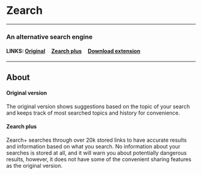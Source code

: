 # Zearch
--------------------------------
### An alternative search engine
#### LINKS: [Original](https://lb123658.github.io/zearch/index.html) &nbsp;&nbsp;&nbsp; [Zearch plus](https://lb123658.github.io/zearch/plus) &nbsp;&nbsp;&nbsp; [Download extension](https://lb123658.github.io/zearch/extension.zip)
--------------------------------
## About
#### Original version
The original version shows suggestions based on the topic of your search and keeps track of most searched topics and history for convenience. 
#### Zearch plus
Zearch+ searches through over 20k stored links to have accurate results and information based on what you search. No information about your searches is stored at all, and it will warn you about potentially dangerous results, however, it does not have some of the convenient sharing features as the original version.
